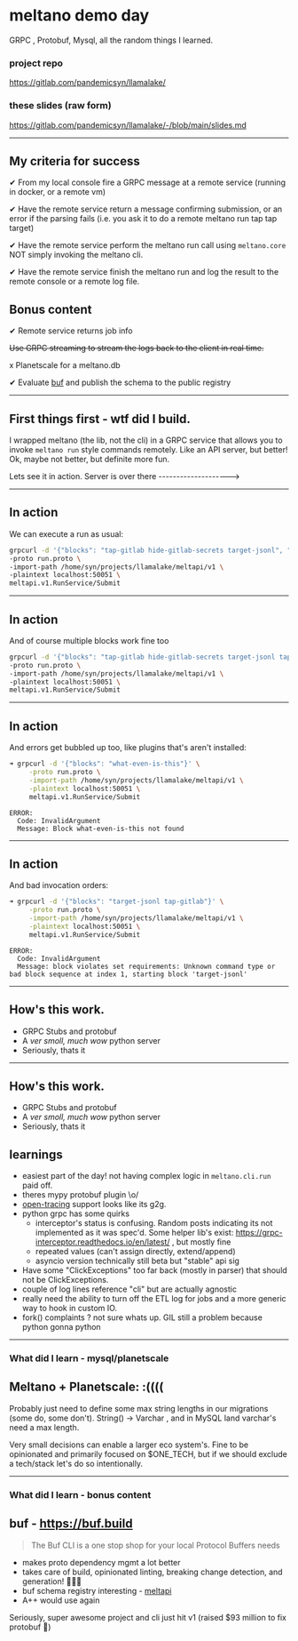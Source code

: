 # meltano demo day

GRPC , Protobuf, Mysql, all the random things I learned. 

### project repo

https://gitlab.com/pandemicsyn/llamalake/

### these slides (raw form)

https://gitlab.com/pandemicsyn/llamalake/-/blob/main/slides.md

---

## My criteria for success

✔ From my local console fire a GRPC message at a remote service (running in docker, or a remote vm)

✔ Have the remote service return a message confirming submission, or an error if the parsing fails (i.e. you ask it to do a remote meltano run tap tap target)

✔ Have the remote service perform the meltano run call using `meltano.core` NOT simply invoking the meltano cli.

✔ Have the remote service finish the meltano run and log the result to the remote console or a remote log file.


## Bonus content

✔ Remote service returns job info

~~Use GRPC streaming to stream the logs back to the client in real time.~~

x Planetscale for a meltano.db

✔ Evaluate [buf](https://buf.build) and publish the schema to the public registry


---

## First things first - wtf did I build. 

I wrapped meltano (the lib, not the cli) in a GRPC service that allows you to invoke `meltano run` style commands remotely. Like an API server, but better! Ok, maybe not better, but definite more fun. 

Lets see it in action. Server is over there -------------------->

---


## In action

We can execute a run as usual:

```bash
grpcurl -d '{"blocks": "tap-gitlab hide-gitlab-secrets target-jsonl", "force": false, "full_refresh": true}' \
-proto run.proto \
-import-path /home/syn/projects/llamalake/meltapi/v1 \
-plaintext localhost:50051 \
meltapi.v1.RunService/Submit
```
---


## In action

And of course multiple blocks work fine too

```bash
grpcurl -d '{"blocks": "tap-gitlab hide-gitlab-secrets target-jsonl tap-gitlab hide-gitlab-secrets target-jsonl"}' \
-proto run.proto \
-import-path /home/syn/projects/llamalake/meltapi/v1 \
-plaintext localhost:50051 \
meltapi.v1.RunService/Submit
```

---

## In action

And errors get bubbled up too, like plugins that's aren't installed:

```bash
➜ grpcurl -d '{"blocks": "what-even-is-this"}' \
     -proto run.proto \
     -import-path /home/syn/projects/llamalake/meltapi/v1 \
     -plaintext localhost:50051 \
     meltapi.v1.RunService/Submit
```
```
ERROR:
  Code: InvalidArgument
  Message: Block what-even-is-this not found
```
---

## In action

And bad invocation orders:

```bash
➜ grpcurl -d '{"blocks": "target-jsonl tap-gitlab"}' \
     -proto run.proto \
     -import-path /home/syn/projects/llamalake/meltapi/v1 \
     -plaintext localhost:50051 \
     meltapi.v1.RunService/Submit
```
```
ERROR:
  Code: InvalidArgument
  Message: block violates set requirements: Unknown command type or bad block sequence at index 1, starting block 'target-jsonl'
```

---

## How's this work.

- GRPC Stubs and protobuf
- A *ver smoll, much wow* python server
- Seriously, thats it

---

## How's this work.

- GRPC Stubs and protobuf
- A *ver smoll, much wow* python server
- Seriously, thats it

## learnings

- easiest part of the day! not having complex logic in `meltano.cli.run` paid off.
- theres mypy protobuf plugin \o/
- [open-tracing](https://github.com/opentracing-contrib/python-grpc) support looks like its g2g.
- python grpc has some quirks
  - interceptor's status is confusing. Random posts indicating its not implemented as it was spec'd. Some helper lib's exist: https://grpc-interceptor.readthedocs.io/en/latest/ , but mostly fine
  - repeated values  (can't assign directly, extend/append) 
  - asyncio version technically still beta but "stable" api sig
- Have some "ClickExceptions" too far back (mostly in parser) that should not be ClickExceptions.
- couple of log lines reference "cli" but are actually agnostic
- really need the ability to turn off the ETL log for jobs and a more generic way to hook in custom IO.
- fork() complaints ? not sure whats up. GIL still a problem because python gonna python

---

### What did I learn - mysql/planetscale

## Meltano + Planetscale: :((((

Probably just need to define some max string lengths in our migrations (some do, some don't). String() -> Varchar , and in MySQL land varchar's need a max length. 

Very small decisions can enable a larger eco system's. Fine to be opinionated and primarily focused on $ONE_TECH, but if we should exclude a tech/stack let's do so intentionally. 

---

### What did I learn - bonus content

## buf - https://buf.build 

>The Buf CLI is a one stop shop for your local Protocol Buffers needs

- makes proto dependency mgmt a lot better
- takes care of build, opinionated linting, breaking change detection, and generation! 🤩🤩🤩
- buf schema registry interesting - [meltapi](https://buf.build/pandemicsyn/meltapi)
- A++ would use again

Seriously, super awesome project and cli just hit v1 (raised $93 million to fix protobuf 🤯) 


